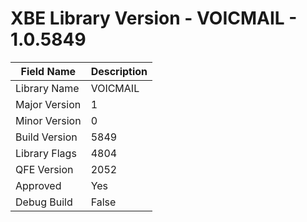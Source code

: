 # XBE Library Version - VOICMAIL - 1.0.5849

| Field Name | Description |
|---|---|
| Library Name | VOICMAIL |
| Major Version | 1 |
| Minor Version | 0 |
| Build Version | 5849 |
| Library Flags | 4804 |
| QFE Version | 2052 |
| Approved | Yes |
| Debug Build | False |

